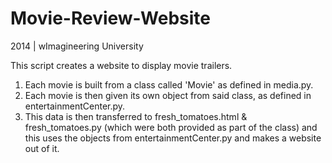 Movie-Review-Website
====================

2014 | wImagineering University

This script creates a website to display movie trailers.

1. Each movie is built from a class called 'Movie' as defined in media.py.
2. Each movie is then given its own object from said class, as defined in entertainmentCenter.py.
3. This data is then transferred to fresh_tomatoes.html & fresh_tomatoes.py (which were both provided as part of the class) and this uses the objects from entertainmentCenter.py and makes a website out of it.
